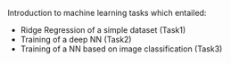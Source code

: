Introduction to machine learning tasks which entailed:

  - Ridge Regression of a simple dataset (Task1)
  - Training of a deep NN (Task2)
  - Training of a NN based on image classification (Task3)

